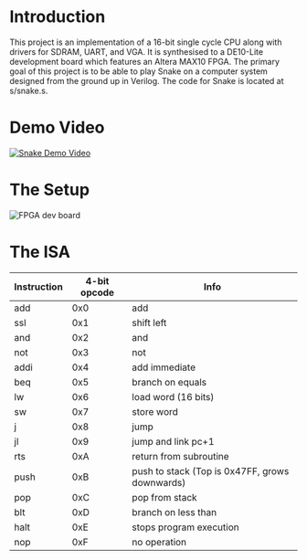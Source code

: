 # Introduction
This project is an implementation of a 16-bit single cycle CPU along with drivers for SDRAM, UART, and VGA. It is synthesised to a DE10-Lite development board which features an Altera MAX10 FPGA. The primary goal of this project is to be able to play Snake on a computer system designed from the ground up in Verilog. The code for Snake is located at s/snake.s. 

# Demo Video
[![Snake Demo Video](http://img.youtube.com/vi/7886ck-wabw/0.jpg)](http://www.youtube.com/watch?v=7886ck-wabw)
# The Setup
![FPGA dev board](https://i.imgur.com/DSs5QVN.jpg)
# The ISA
Instruction | 4-bit opcode | Info
--- | --- | ---
add | 0x0 | add 
ssl | 0x1 | shift left
and | 0x2 | and
not | 0x3 | not
addi | 0x4 | add immediate
beq | 0x5 | branch on equals
lw | 0x6 | load word (16 bits)
sw | 0x7 | store word
j | 0x8 | jump
jl | 0x9 | jump and link pc+1
rts | 0xA | return from subroutine
push | 0xB | push to stack (Top is 0x47FF, grows downwards)
pop | 0xC | pop from stack
blt | 0xD | branch on less than
halt | 0xE | stops program execution
nop | 0xF | no operation
